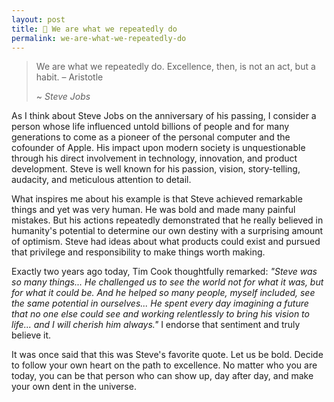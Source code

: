 ```yaml
---
layout: post
title: 📝 We are what we repeatedly do
permalink: we-are-what-we-repeatedly-do
---
```


> We are what we repeatedly do. Excellence, then, is not an act, but a habit. – Aristotle
>
> ~ *Steve Jobs* 

As I think about Steve Jobs on the anniversary of his passing, I consider a person whose life influenced untold billions of people and for many generations to come as a pioneer of the personal computer and the cofounder of Apple. His impact upon modern society is unquestionable through his direct involvement in technology, innovation, and product development. Steve is well known for his passion, vision, story-telling, audacity, and meticulous attention to detail.

What inspires me about his example is that Steve achieved remarkable things and yet was very human. He was bold and made many painful mistakes. But his actions repeatedly demonstrated that he really believed in humanity's potential to determine our own destiny with a surprising amount of optimism. Steve had ideas about what products could exist and pursued that privilege and responsibility to make things worth making.

Exactly two years ago today, Tim Cook thoughtfully remarked: *"Steve was so many things... He challenged us to see the world not for what it was, but for what it could be. And he helped so many people, myself included, see the same potential in ourselves... He spent every day imagining a future that no one else could see and working relentlessly to bring his vision to life... and I will cherish him always."* I endorse that sentiment and truly believe it.

It was once said that this was Steve's favorite quote. Let us be bold. Decide to follow your own heart on the path to excellence. No matter who you are today, you can be that person who can show up, day after day, and make your own dent in the universe.
